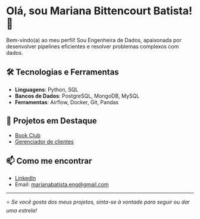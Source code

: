# Olá, sou Mariana Bittencourt Batista! 👋

Bem-vindo(a) ao meu perfil! Sou Engenheira de Dados, apaixonada por desenvolver pipelines eficientes e resolver problemas complexos com dados.

## 🛠️ Tecnologias e Ferramentas
- **Linguagens**: Python, SQL
- **Bancos de Dados**: PostgreSQL, MongoDB, MySQL
- **Ferramentas**: Airflow, Docker, Git, Pandas

## 🌟 Projetos em Destaque
- [Book Club](https://github.com/Mariana-Batista/Book_Club)
- [Gerenciador de clientes](https://github.com/Mariana-Batista/Gerenciador-de-clientes)


## 📫 Como me encontrar
- [LinkedIn](https://www.linkedin.com/in/mariana-bittencourt-batista/)
- Email: marianabatista.eng@gmail.com

---
⭐️ _Se você gosta dos meus projetos, sinta-se à vontade para seguir ou dar uma estrela!_


<!--
**Mariana-Batista/Mariana-Batista** is a ✨ _special_ ✨ repository because its `README.md` (this file) appears on your GitHub profile.

Here are some ideas to get you started:

- 🔭 I’m currently working on ...
- 🌱 I’m currently learning ...
- 👯 I’m looking to collaborate on ...
- 🤔 I’m looking for help with ...
- 💬 Ask me about ...
- 📫 How to reach me: ...
- 😄 Pronouns: ...
- ⚡ Fun fact: ...
-->
